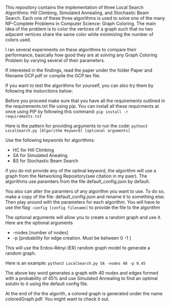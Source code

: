 This repository contains the implementation of three Local Search Algorithms: Hill Climbing, Simulated Annealing, and Stochastic Beam Search. Each one of these three algorithms is used to solve
one of the many NP-Complete Problems in Computer Science: Graph Coloring. The main idea of the problem is to color the vertices of a graph such that no two adjacent vertices share the same color while minimizing the number of colors used. 


I ran several experiments on these algorithms to compare their performance, basically how good they are at solving any Graph Coloring Problem by varying several of their parameters. 

If interested in the findings, read the paper under the folder Paper and filename GCP.pdf or compile the GCP.tex file.

If you want to test the algorithms for yourself, you can also try them by following the insturctions below:

Before you proceed make sure that you have all the requirements outlined in the requirements.txt file using pip. You can install
all these requirments at once using PIP by following this command:
`pip install -r requirements.txt` 

Here is the pattern for providing arguments to run the code:
`python3 LocalSearch.py [Algorithm Keyword] [optional arguments]`

Use the following keywords for algorithms:
* HC for Hill Climbing
* SA for Simulated Anealing
* BS for Stochastic Beam Search

if you do not provide any of the optinal keyword, the algorithm will use a graph from the Networking Repository(see citation in my paer). The algorithms use paramters from the file default_config.json by default.

You also can alter the paramters of any algorithm you want to use.
To do so, make a copy of the file: default_config.json and rename it to something else. Then play around with the parameters for each algorithm. You will have to use the flag `-config [config filename]` to provide the file to the algorithm 

The optional arguments will allow you to create a random graph and use it. Here are the optional arguments

* -nodes [number of nodes]
* -p [probability for edge creation. Must be between 0 -1 ]

This will use the Erdos–Rényi (ER) random graph model to generate a
random graph. 

Here is an example:
`python3 LocalSearch.py SA -nodes 40 -p 0.45`

The above key word generates a graph with 40 nodes and edges formed with a probability of 45% and use Simulated Annealing to find an optimal solutin to it using the default config file.

At the end of the the algorith, a colored graph is generated under the name coloredGraph.pdf. You might want to check it out. 
